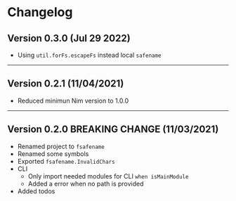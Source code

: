 # Changelog

## Version 0.3.0 (Jul 29 2022)

- Using `util.forFs.escapeFs` instead local `safename`

---

## Version 0.2.1 (11/04/2021)

- Reduced minimun Nim version to 1.0.0

---

## Version 0.2.0 **BREAKING CHANGE** (11/03/2021)

- Renamed project to `fsafename`
- Renamed some symbols
- Exported `fsafename.InvalidChars`
- CLI
  - Only import needed modules for CLI `when isMainModule`
  - Added a error when no path is provided
- Added todos
